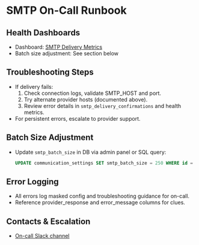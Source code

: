 # SMTP On-Call Runbook

## Health Dashboards
- Dashboard: [SMTP Delivery Metrics](https://your.monitoring.service/smtp)
- Batch size adjustment: See section below

## Troubleshooting Steps
- If delivery fails:
  1. Check connection logs, validate SMTP_HOST and port.
  2. Try alternate provider hosts (documented above).
  3. Review error details in `smtp_delivery_confirmations` and health metrics.
- For persistent errors, escalate to provider support.

## Batch Size Adjustment
- Update `smtp_batch_size` in DB via admin panel or SQL query:
  ```sql
  UPDATE communication_settings SET smtp_batch_size = 250 WHERE id = ...;
  ```

## Error Logging
- All errors log masked config and troubleshooting guidance for on-call.
- Reference provider_response and error_message columns for clues.

## Contacts & Escalation
- [On-call Slack channel](https://your.slack.com/channel/oncall)